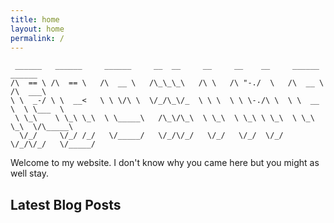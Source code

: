 ```yaml
---
title: home
layout: home
permalink: /
---
```


```
 ______   ______     ______     __  __     __     __    __     ______     ______    
/\  == \ /\  == \   /\  __ \   /\_\_\_\   /\ \   /\ "-./  \   /\  __ \   /\  ___\   
\ \  _-/ \ \  __<   \ \ \/\ \  \/_/\_\/_  \ \ \  \ \ \-./\ \  \ \  __ \  \ \___  \  
 \ \_\    \ \_\ \_\  \ \_____\   /\_\/\_\  \ \_\  \ \_\ \ \_\  \ \_\ \_\  \/\_____\ 
  \/_/     \/_/ /_/   \/_____/   \/_/\/_/   \/_/   \/_/  \/_/   \/_/\/_/   \/_____/ 
```

Welcome to my website. I don't know why you came here but you might as well stay.


## Latest Blog Posts
